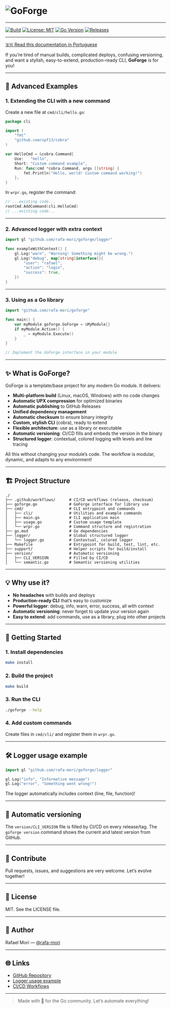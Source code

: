 # ![GoForge](docs/assets/top_banner_m_a.png)

---

[![Build](https://github.com/rafa-mori/goforge/actions/workflows/release.yml/badge.svg)](https://github.com/rafa-mori/goforge/actions/workflows/release.yml)
[![License: MIT](https://img.shields.io/badge/License-MIT-blue.svg)](LICENSE)
[![Go Version](https://img.shields.io/badge/go-%3E=1.20-blue)](go.mod)
[![Releases](https://img.shields.io/github/v/release/rafa-mori/goforge?include_prereleases)](https://github.com/rafa-mori/goforge/releases)

---

[🇧🇷 Read this documentation in Portuguese](docs/README.pt-BR.md)

If you’re tired of manual builds, complicated deploys, confusing versioning, and want a stylish, easy-to-extend, production-ready CLI, **GoForge** is for you!

---

## 🌟 Advanced Examples

### 1. Extending the CLI with a new command

Create a new file at `cmd/cli/hello.go`:

```go
package cli

import (
    "fmt"
    "github.com/spf13/cobra"
)

var HelloCmd = &cobra.Command{
    Use:   "hello",
    Short: "Custom command example",
    Run: func(cmd *cobra.Command, args []string) {
        fmt.Println("Hello, world! Custom command working!")
    },
}
```

In `wrpr.go`, register the command:

```go
// ...existing code...
rootCmd.AddCommand(cli.HelloCmd)
// ...existing code...
```

---

### 2. Advanced logger with extra context

```go
import gl "github.com/rafa-mori/goforge/logger"

func exampleWithContext() {
    gl.Log("warn", "Warning! Something might be wrong.")
    gl.Log("debug", map[string]interface{}{
        "user": "rafael",
        "action": "login",
        "success": true,
    })
}
```

---

### 3. Using as a Go library

```go
import "github.com/rafa-mori/goforge"

func main() {
    var myModule goforge.GoForge = &MyModule{}
    if myModule.Active() {
        _ = myModule.Execute()
    }
}

// Implement the GoForge interface in your module
```

---

## ✨ What is GoForge?

GoForge is a template/base project for any modern Go module. It delivers:

- **Multi-platform build** (Linux, macOS, Windows) with no code changes
- **Automatic UPX compression** for optimized binaries
- **Automatic publishing** to GitHub Releases
- **Unified dependency management**
- **Automatic checksum** to ensure binary integrity
- **Custom, stylish CLI** (cobra), ready to extend
- **Flexible architecture**: use as a library or executable
- **Automatic versioning**: CI/CD fills and embeds the version in the binary
- **Structured logger**: contextual, colored logging with levels and line tracing

All this without changing your module’s code. The workflow is modular, dynamic, and adapts to any environment!

---

## 🏗️ Project Structure

```plain text
./
├── .github/workflows/      # CI/CD workflows (release, checksum)
├── goforge.go              # GoForge interface for library use
├── cmd/                    # CLI entrypoint and commands
│   ├── cli/                # Utilities and example commands
│   ├── main.go             # CLI application main
│   ├── usage.go            # Custom usage template
│   └── wrpr.go             # Command structure and registration
├── go.mod                  # Go dependencies
├── logger/                 # Global structured logger
│   └── logger.go           # Contextual, colored logger
├── Makefile                # Entrypoint for build, test, lint, etc.
├── support/                # Helper scripts for build/install
├── version/                # Automatic versioning
│   ├── CLI_VERSION         # Filled by CI/CD
│   └── semantic.go         # Semantic versioning utilities
```

---

## 💡 Why use it?

- **No headaches** with builds and deploys
- **Production-ready CLI** that’s easy to customize
- **Powerful logger**: debug, info, warn, error, success, all with context
- **Automatic versioning**: never forget to update your version again
- **Easy to extend**: add commands, use as a library, plug into other projects

---

## 🚀 Getting Started

### 1. Install dependencies

```sh
make install
```

### 2. Build the project

```sh
make build
```

### 3. Run the CLI

```sh
./goforge --help
```

### 4. Add custom commands

Create files in `cmd/cli/` and register them in `wrpr.go`.

---

## 🛠️ Logger usage example

```go
import gl "github.com/rafa-mori/goforge/logger"

gl.Log("info", "Informative message")
gl.Log("error", "Something went wrong!")
```

The logger automatically includes context (line, file, function)!

---

## 🔄 Automatic versioning

The `version/CLI_VERSION` file is filled by CI/CD on every release/tag. The `goforge version` command shows the current and latest version from GitHub.

---

## 🤝 Contribute

Pull requests, issues, and suggestions are very welcome. Let’s evolve together!

---

## 📄 License

MIT. See the LICENSE file.

---

## 👤 Author

Rafael Mori — [@rafa-mori](https://github.com/rafa-mori)

---

## 🌐 Links

- [GitHub Repository](https://github.com/rafa-mori/goforge)
- [Logger usage example](logger/logger.go)
- [CI/CD Workflows](.github/workflows/)

---

> Made with 💙 for the Go community. Let’s automate everything!
